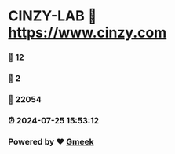 # CINZY-LAB :link: https://www.cinzy.com 
### :page_facing_up: [12](https://www.cinzy.com/tag.html) 
### :speech_balloon: 2 
### :hibiscus: 22054 
### :alarm_clock: 2024-07-25 15:53:12 
### Powered by :heart: [Gmeek](https://github.com/Meekdai/Gmeek)
